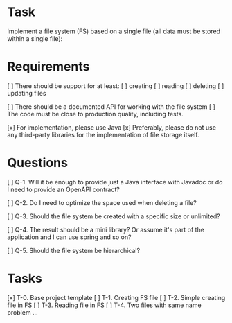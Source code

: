 # Task

Implement a file system (FS) based on a single file (all data must be stored within a single file):


# Requirements

[ ] There should be support for at least:
    [ ] creating
    [ ] reading
    [ ] deleting
    [ ] updating files

[ ] There should be a documented API for working with the file system
[ ] The code must be close to production quality, including tests.

[x] For implementation, please use Java
[x] Preferably, please do not use any third-party libraries for the implementation of file storage itself.


# Questions

[ ] Q-1. Will it be enough to provide just a Java interface with Javadoc or do I need to provide an OpenAPI contract?

[ ] Q-2. Do I need to optimize the space used when deleting a file?

[ ] Q-3. Should the file system be created with a specific size or unlimited?

[ ] Q-4. The result should be a mini library? Or assume it's part of the application and I can use spring and so on?

[ ] Q-5. Should the file system be hierarchical?


# Tasks

[x] T-0. Base project template
[ ] T-1. Creating FS file
[ ] T-2. Simple creating file in FS
[ ] T-3. Reading file in FS
[ ] T-4. Two files with same name problem
...